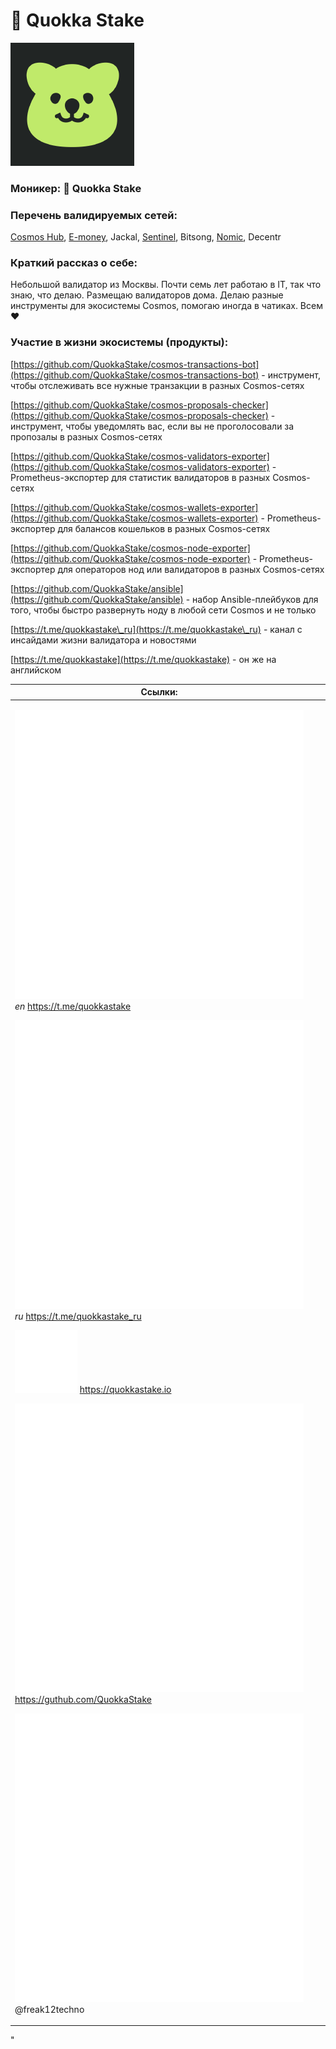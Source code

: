 # 🐹 Quokka Stake

<img src="../../.gitbook/assets/image (14) (4).png" alt="" data-size="original">

### **Моникер:** 🐹 Quokka Stake

### **Перечень валидируемых сетей:**

[Cosmos Hub](../../cosmobook/cosmoshub.md), [E-money](../../cosmobook/e-money.md), Jackal, [Sentinel](../../cosmobook/sentinel.md), Bitsong, [Nomic](../../cosmobook/nomic.md), Decentr

### **Краткий рассказ о себе:**

Небольшой валидатор из Москвы. Почти семь лет работаю в IT, так что знаю, что делаю. Размещаю валидаторов дома. Делаю разные инструменты для экосистемы Cosmos, помогаю иногда в чатиках. Всем ❤️

### **Участие в жизни экосистемы (продукты):**

[https://github.com/QuokkaStake/cosmos-transactions-bot](https://github.com/QuokkaStake/cosmos-transactions-bot) - инструмент, чтобы отслеживать все нужные транзакции в разных Cosmos-сетях

[https://github.com/QuokkaStake/cosmos-proposals-checker](https://github.com/QuokkaStake/cosmos-proposals-checker) - инструмент, чтобы уведомлять вас, если вы не проголосовали за пропозалы в разных Cosmos-сетях

[https://github.com/QuokkaStake/cosmos-validators-exporter](https://github.com/QuokkaStake/cosmos-validators-exporter) - Prometheus-экспортер для статистик валидаторов в разных Cosmos-сетях

[https://github.com/QuokkaStake/cosmos-wallets-exporter](https://github.com/QuokkaStake/cosmos-wallets-exporter) - Prometheus-экспортер для балансов кошельков в разных Cosmos-сетях

[https://github.com/QuokkaStake/cosmos-node-exporter](https://github.com/QuokkaStake/cosmos-node-exporter) - Prometheus-экспортер для операторов нод или валидаторов в разных Cosmos-сетях

[https://github.com/QuokkaStake/ansible](https://github.com/QuokkaStake/ansible) - набор Ansible-плейбуков для того, чтобы быстро развернуть ноду в любой сети Cosmos и не только

[https://t.me/quokkastake\_ru](https://t.me/quokkastake\_ru) - канал с инсайдами жизни валидатора и новостями

[https://t.me/quokkastake](https://t.me/quokkastake) - он же на английском



<table><thead><tr><th>Ссылки:</th><th data-hidden></th><th data-hidden></th></tr></thead><tbody><tr><td><p><img src="../../.gitbook/assets/icons8-телеграмма-app-480 (5).png" alt="" data-size="line"><em>en</em> <a href="https://t.me/quokkastake">https://t.me/quokkastake</a> </p><p><img src="../../.gitbook/assets/icons8-телеграмма-app-480 (11).png" alt="" data-size="line"><em>ru</em> <a href="https://t.me/quokkastake_ru">https://t.me/quokkastake_ru</a> </p><p><img src="../../.gitbook/assets/icons8-интернет-100 (8).png" alt="" data-size="line"> <a href="https://quokkastake.io">https://quokkastake.io</a> </p><p><img src="../../.gitbook/assets/icons8-github-480 (1).png" alt="" data-size="line"> <a href="https://guthub.com/QuokkaStake">https://guthub.com/QuokkaStake</a> </p><p><img src="../../.gitbook/assets/icons8-телеграмма-app-480 (6).png" alt="" data-size="line"> @freak12techno</p></td><td></td><td></td></tr></tbody></table>



"
